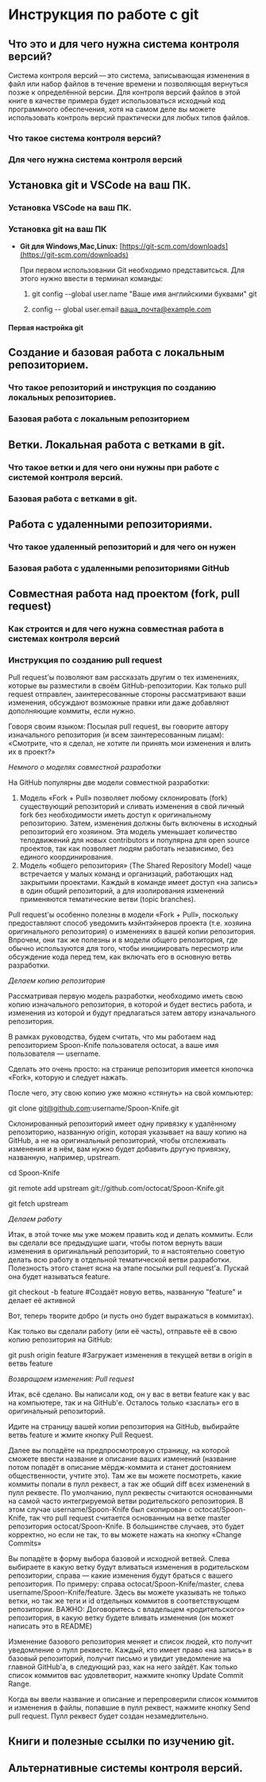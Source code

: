 # Инструкция по работе с git

## Что это и для чего нужна система контроля версий?

Система контроля версий — это система, записывающая изменения в файл или набор файлов в течение времени и позволяющая вернуться позже к определённой версии. Для контроля версий файлов в этой книге в качестве примера будет использоваться исходный код программного обеспечения, хотя на самом деле вы можете использовать контроль версий практически для любых типов файлов.

### Что такое система контроля версий?

### Для чего нужна система контроля версий

## Установка git и VSCode на ваш ПК.

### Установка VSCode на ваш ПК.

### Установка git на ваш ПК
* **Git для Windows,Mac,Linux:**  [https://git-scm.com/downloads](https://git-scm.com/downloads)

    При первом использовании Git необходимо представитсься. Для этого нужно ввести в терминал команды:

    1. git config --global user.name "Ваше имя английскими буквами" git

    2. config -- global user.email ваша_почта@example.com

#### Первая настройка git

## Создание и базовая работа с локальным репозиторием.

### Что такое репозиторий и инструкция по созданию локальных репозиториев.

### Базовая работа с локальным репозиторием

## Ветки. Локальная работа с ветками в git.

### Что такое ветки и для чего они нужны при работе с системой контроля версий.

### Базовая работа с ветками в git.

## Работа с удаленными репозиториями.

### Что такое удаленный репозиторий и для чего он нужен

### Базовая работа с удаленными репозиториями GitHub

## Совместная работа над проектом (fork, pull request)

### Как строится и для чего нужна совместная работа в системах контроля версий

### Инструкция по созданию pull request

Pull request'ы позволяют вам рассказать другим о тех изменениях, которые вы разместили в своём GitHub-репозитории. Как только pull request отправлен, заинтересованные стороны рассматривают ваши изменения, обсуждают возможные правки или даже добавляют дополняющие коммиты, если нужно.

Говоря своим языком: Посылая pull request, вы говорите автору изначального репозитория (и всем заинтересованным лицам): «Смотрите, что я сделал, не хотите ли принять мои изменения и влить их в проект?»

*Немного о моделях совместной разработки*

На GitHub популярны две модели совместной разработки:
1. Модель «Fork + Pull» позволяет любому склонировать (fork) существующий репозиторий и сливать изменения в свой личный fork без необходимости иметь доступ к оригинальному репозиторию. Затем, изменения должны быть включены в исходный репозиторий его хозяином. Эта модель уменьшает количество телодвижений для новых contributors и популярна для open source проектов, так как позволяет людям работать независимо, без единого координирования.
2. Модель «общего репозитория» (The Shared Repository Model) чаще встречается у малых команд и организаций, работающих над закрытыми проектами. Каждый в команде имеет доступ «на запись» в один общий репозиторий, а для изолирования изменений применяются тематические ветви (topic branches).

Pull request'ы особенно полезны в модели «Fork + Pull», поскольку предоставляют способ уведомить мэйнтэйнеров проекта (т.е. хозяина оригинального репозитория) о изменениях в вашей копии репозитория. Впрочем, они так же полезны и в модели общего репозитория, где обычно используются для того, чтобы инициировать пересмотр или обсуждение кода перед тем, как включать его в основную ветвь разработки.

*Делаем копию репозитория*

Рассматривая первую модель разработки, необходимо иметь свою копию изначального репозитория, в которой и будет вестись работа, и изменения из которой и будут предлагаться затем автору изначального репозитория.

В рамках руководства, будем считать, что мы работаем над репозиторием Spoon-Knife пользователя octocat, а ваше имя пользователя — username.

Сделать это очень просто: на странице репозитория имеется кнопочка «Fork», которую и следует нажать.

После чего, эту свою копию уже можно «стянуть» на свой компьютер:

git clone git@github.com:username/Spoon-Knife.git

Склонированный репозиторий имеет одну привязку к удалённому репозиторию, названную origin, которая указывает на вашу копию на GitHub, а не на оригинальный репозиторий, чтобы отслеживать изменения и в нём, вам нужно будет добавить другую привязку, названную, например, upstream.

cd Spoon-Knife

git remote add upstream git://github.com/octocat/Spoon-Knife.git

git fetch upstream


*Делаем работу*

Итак, в этой точке мы уже можем править код и делать коммиты. Если вы сделали все предыдущие шаги, чтобы потом вернуть ваши изменения в оригинальный репозиторий, то я настоятельно советую делать всю работу в отдельной тематической ветви разработки. Полезность этого станет ясна на этапе посылки pull request'а. Пускай она будет называться feature.

git checkout -b feature #Создаёт новую ветвь, названную "feature" и делает её активной

Вот, теперь творите добро (и пусть оно будет выражаться в коммитах).

Как только вы сделали работу (или её часть), отправьте её в свою копию репозитория на GitHub:

git push origin feature #Загружает изменения в текущей ветви в origin в ветвь feature

*Возвращаем изменения: Pull request*

Итак, всё сделано. Вы написали код, он у вас в ветви feature как у вас на компьютере, так и на GitHub'е. Осталось только «заслать» его в оригинальный репозиторий.

Идите на страницу вашей копии репозитория на GitHub, выбирайте ветвь feature и жмите кнопку Pull Request.

Далее вы попадёте на предпросмотровую страницу, на которой сможете ввести название и описание ваших изменений (название потом попадёт в описание мёрдж-коммита и станет достоянием общественности, учтите это).
Там же вы можете посмотреть, какие коммиты попали в пулл реквест, а так же общий diff всех изменений в пулл реквесте.
По умолчанию, пулл реквесты считаются основанными на самой часто интегрируемой ветви родительского репозитория. В этом случае username/Spoon-Knife был скопирован с octocat/Spoon-Knife, так что pull request считается основанным на ветке master репозитория octocat/Spoon-Knife. В большинстве случаев, это будет корректно, но если не так, то вы можете нажать на кнопку «Change Commits»

Вы попадёте в форму выбора базовой и исходной ветвей.
Слева выбираете в какую ветку будут вливаться изменения в родительском репозитории, справа — какие изменения будут браться с вашего репозитория. По примеру: справа octocat/Spoon-Knife/master, слева username/Spoon-Knife/feature. Здесь вы можете указывать не только ветки, но так же теги и id отдельных коммитов в соответствующем репозитории.
ВАЖНО: Договоритесь с владельцем «родительского» репозитория, в какую ветку будете вливать изменения (он может написать это в README)

Изменение базового репозитория меняет и список людей, кто получит уведомление о пулл реквесте. Каждый, кто имеет право «на запись» в базовый репозиторий, получит письмо и увидит уведомление на главной GitHub'а, в следующий раз, как на него зайдёт.
Как только список коммитов вас удовлетворит, нажмите кнопку Update Commit Range.

Когда вы ввели название и описание и перепроверили список коммитов и изменения в файлы, попавшие в пулл реквест, нажмите кнопку Send pull request. Пулл реквест будет создан незамедлительно.

## Книги и полезные ссылки по изучению git.

## Альтернативные системы контроля версий.
